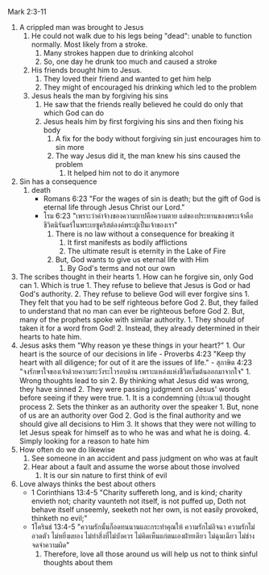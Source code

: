 Mark 2:3-11

1. A crippled man was brought to Jesus
	1. He could not walk due to his legs being "dead": unable to function normally. Most likely from a stroke.
		1. Many strokes happen due to drinking alcohol
		2. So, one day he drunk too much and caused a stroke
	2. His friends brought him to Jesus.
		1. They loved their friend and wanted to get him help
		2. They might of encouraged his drinking which led to the problem
	3. Jesus heals the man by forgiving his sins
		1. He saw that the friends really believed he could do only that which God can do
		2. Jesus heals him by first forgiving his sins and then fixing his body
			1. A fix for the body without forgiving sin just encourages him to sin more
			2. The way Jesus did it, the man knew his sins caused the problem
				1. It helped him not to do it anymore
2. Sin has a consequence
	1. death
		- Romans 6:23 "For the wages of sin is death; but the gift of God is eternal life through Jesus Christ our Lord."
		- โรม 6:23 "เพราะว่าค่าจ้างของความบาปคือความตาย แต่ของประทานของพระเจ้าคือชีวิตนิรันดร์ในพระเยซูคริสต์องค์พระผู้เป็นเจ้าของเรา"
			1. There is no law without a consequence for breaking it
				1. It first manifests as bodily afflictions
				2. The ultimate result is eternity in the Lake of Fire
			2. But, God wants to give us eternal life with Him
				1. By God's terms and not our own
3. The scribes thought in their hearts
		1. How can he forgive sin, only God can
				1. Which is true
						1. They refuse to believe that Jesus is God or had God's authority.
						2. They refuse to believe God will ever forgive sins
								1. They felt that you had to be self righteous before God
								2. But, they failed to understand that no man can ever be righteous before God
				2. But, many of the prophets spoke with similar authority.
						1. They should of taken it for a word from God!
						2. Instead, they already determined in their hearts to hate him.
4. Jesus asks them "Why reason ye these things in your heart?"
		1. Our heart is the source of our decisions in life
				- Proverbs 4:23 "Keep thy heart with all diligence; for out of it are the issues of life."
				- สุภาษิต 4:23 "จงรักษาใจของเจ้าด้วยความระวังระไวรอบด้าน เพราะแหล่งแห่งชีวิตเริ่มต้นออกมาจากใจ"
						1. Wrong thoughts lead to sin
						2. By thinking what Jesus did was wrong, they have sinned
		2. They were passing judgment on Jesus' words before seeing if they were true.
				1. It is a condemning (ประณาม) thought process
				2. Sets the thinker as an authority over the speaker
						1. But, none of us are an authority over God
						2. God is the final authority and we should give all decisions to Him
				3. It shows that they were not willing to let Jesus speak for himself as to who he was and what he is doing.
				4. Simply looking for a reason to hate him
5. How often do we do likewise
	1. See someone in an accident and pass judgment on who was at fault
	2. Hear about a fault and assume the worse about those involved
		1. It is our sin nature to first think of evil
6. Love always thinks the best about others
	- 1 Corinthians 13:4-5 "Charity suffereth long, and is kind; charity envieth not; charity vaunteth not itself, is not puffed up, Doth not behave itself unseemly, seeketh not her own, is not easily provoked, thinketh no evil;"
	- 1โครินธ์ 13:4-5 "ความรักนั้นก็อดทนนานและกระทำคุณให้ ความรักไม่อิจฉา ความรักไม่อวดตัว ไม่หยิ่งผยอง ไม่ทำสิ่งที่ไม่บังควร ไม่คิดเห็นแก่ตนเองฝ่ายเดียว ไม่ฉุนเฉียว ไม่ช่างจดจำความผิด"
		1. Therefore, love all those around us will help us not to think sinful thoughts about them